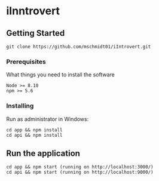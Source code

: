# iInntrovert

## Getting Started

```
git clone https://github.com/mschmidt01/iIntrovert.git
```
### Prerequisites

What things you need to install the software

```
Node >= 8.10
npm >= 5.6
```

### Installing
Run as administrator in Windows:
```
cd app && npm install
cd api && npm install
```

## Run the application
```
cd app && npm start (running on http://localhost:3000/)
cd api && npm start (running on http://localhost:9000/)
```